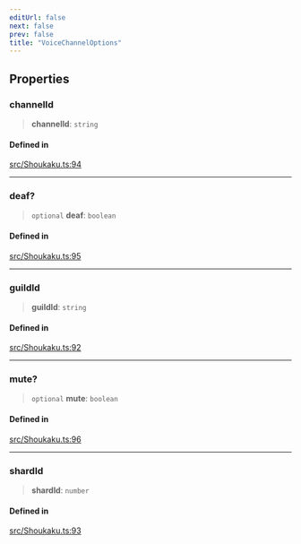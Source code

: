 ```yaml
---
editUrl: false
next: false
prev: false
title: "VoiceChannelOptions"
---
```


## Properties

### channelId

> **channelId**: `string`

#### Defined in

[src/Shoukaku.ts:94](https://github.com/shipgirlproject/shoukaku/blob/f3e4f8953c070c0cdfec493d072e6a22e3555895/src/Shoukaku.ts#L94)

***

### deaf?

> `optional` **deaf**: `boolean`

#### Defined in

[src/Shoukaku.ts:95](https://github.com/shipgirlproject/shoukaku/blob/f3e4f8953c070c0cdfec493d072e6a22e3555895/src/Shoukaku.ts#L95)

***

### guildId

> **guildId**: `string`

#### Defined in

[src/Shoukaku.ts:92](https://github.com/shipgirlproject/shoukaku/blob/f3e4f8953c070c0cdfec493d072e6a22e3555895/src/Shoukaku.ts#L92)

***

### mute?

> `optional` **mute**: `boolean`

#### Defined in

[src/Shoukaku.ts:96](https://github.com/shipgirlproject/shoukaku/blob/f3e4f8953c070c0cdfec493d072e6a22e3555895/src/Shoukaku.ts#L96)

***

### shardId

> **shardId**: `number`

#### Defined in

[src/Shoukaku.ts:93](https://github.com/shipgirlproject/shoukaku/blob/f3e4f8953c070c0cdfec493d072e6a22e3555895/src/Shoukaku.ts#L93)
